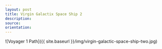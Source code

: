 ```yaml
---
layout: post
title: Virgin Galactix Space Ship 2
description:
source:
orientation:
---
```


![Voyager 1 Path]({{ site.baseurl }}/img/virgin-galactic-space-ship-two.jpg)

